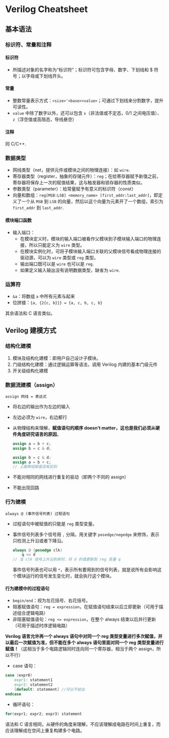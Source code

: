 # Verilog Cheatsheet

## 基本语法

### 标识符、常量和注释

#### 标识符

- 所描述对象的名字称为“标识符”；标识符可包含字母、数字、下划线和 $ 符号；以字母或下划线开头。

#### 常量

- 整数常量表示方式：`<size>'<base><value>`；可通过下划线来分割数字，提升可读性。
- `value` 中除了数字以外，还可以包含 `x`（非法值或不定态，0/1 之间电压值）、`z`（浮空值或高阻态，导线悬空）

#### 注释

同 C/C++.

### 数据类型

- 网线类型（net，提供元件或模块之间的物理连接）：如 `wire`.
- 寄存器类型（register，抽象的存储元件）：`reg`；在给寄存器赋予新值之前，寄存器将保存上一次的赋值结果，这与触发器和锁存器的性质类似。
- 参数类型（parameter）：给常量赋予有意义的标识符（const）
- 向量和数组：`reg[MSB:LSB] <memory_name> [first_addr:last_addr]`，即定义了一个从 `MSB` 到 `LSB` 的向量，然后以这个向量为元素开了一个数组，索引为 `first_addr` 到 `last_addr`.

#### 模块端口函数

- 输入端口：
    - 在模块定义时，模块的输入端口被看作父模块到子模块输入端口的物理连接，所以只能定义为 `wire` 类型。
    - 在模块实例化时，可将子模块输入端口关联的父模块信号看成物理连接的驱动源，可以为 `wire` 类型或 `reg` 类型。
    - 输出端口既可以是 `wire` 也可以是 `reg`.
    - 如果定义输入输出没有说明数据类型，缺省为 `wire`.

### 运算符

- `&a`：将数组 `a` 中所有元素与起来
- 位拼接：`{a, {2{c, b}}} = {a, c, b, c, b}`

其余语法和 C 语言类似。



## Verilog 建模方式

### 结构化建模

1. 模块及结构化建模：即用户自己设计子模块。
2. 门级结构化建模：通过逻辑运算等语法，调用 Verilog 内建的基本门级元件
3. 开关级结构化建模

### 数据流建模（assign）

`assign 网线 = 表达式`

- 将右边的输出作为左边的输入

- 左边必须为 `wire`，右边都行

- 从物理结构来理解，**赋值语句的顺序 doesn't matter，这也是我们必须从硬件角度研究语言的原因**。

    ```verilog
    assign a = b + c;
    assign b = c & d;
    
    assign b = c & d;
    assign a = b + c;
    // 上面两组赋值没有区别
    ```

- 不能对相同的网线进行重复的驱动（即两个不同的 assign）

- 不能出现回路

### 行为建模

`always @ (事件信号列表) 过程语句`

- 过程语句中被赋值的只能是 `reg` 类型变量。

- 事件信号列表多个信号用 `,` 分隔，用关键字 `posedge/negedge` 来修饰，表示只检测上升沿或者下降沿。

    ```verilog
    always @ (posedge clk)
        q <= d
    // 当 clk 信号上升沿到来时，将 d 的值更新到 reg 变量 q
    ```

    事件信号列表也可以用 `*`，表示所有要用到的信号列表，就是说所有会影响这个模块运行的信号发生变化时，就会执行这个模块。

#### 行为建模中的过程语句

- `begin/end`：视为左花括号、右花括号。
- 阻塞赋值语句：`reg = expression`，在赋值语句结束以后立即更新（可用于描述组合逻辑电路）
- 非阻塞赋值语句：`reg <= expression`，在整个 always 结束以后并行更新（可用于描述时序逻辑电路）

**Verilog 语言允许再一个 always 语句中对同一个 reg 类型变量进行多次赋值，并以最后一次赋值为准，但不能在多个 always 语句里面对同一个 reg 类型变量进行赋值！**（这相当于多个电路逻辑同时连向同一个寄存器，相当于两个 assign，所以不行）

- case 语句：

```verilog
case (expr0)
    expr1: statement1
    expr2: statement2
    [default: statement] //可以不给出
endcase
```

- 循环语句：

```verilog
for(expr1; expr2; expr3) statement
```

语法和 C 语言相同，从硬件的角度来理解，不应该理解成电路在时间上重复，而应该理解成在空间上重复构建多个电路。
